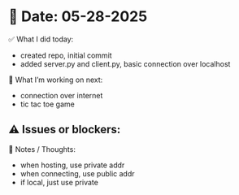 # 📅 Date: 05-28-2025

✅ What I did today:
- created repo, initial commit
- added server.py and client.py, basic connection over localhost

🔧 What I’m working on next:
- connection over internet
- tic tac toe game

⚠️ Issues or blockers:
- 

🧠 Notes / Thoughts:
- when hosting, use private addr
- when connecting, use public addr
- if local, just use private
